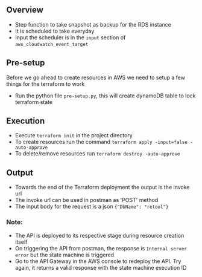 ## Overview
- Step function to take snapshot as backup for the RDS instance
- It is scheduled to take everyday
- Input the scheduler is in the `input` section of `aws_cloudwatch_event_target`

## Pre-setup
Before we go ahead to create resources in AWS we need to setup a few things for the terraform to work
- Run the python file `pre-setup.py`, this will create dynamoDB table to lock terraform state

## Execution
- Execute `terraform init` in the project directory
- To create resources run the command `terraform apply -input=false -auto-approve`
- To delete/remove resources run `terraform destroy -auto-approve`

## Output
- Towards the end of the Terraform deployment the output is the invoke url
- The invoke url can be used in postman as 'POST' method
- The input body for the request is a json `{"DbName": "retool"}`

### Note:
- The API is deployed to its respective stage during resource creation itself
- On triggering the API from postman, the response is `Internal server error` but the state machine is triggered
- Go to the API Gateway in the AWS console to redeploy the API. Try again, it returns a valid response with the state machine execution ID
